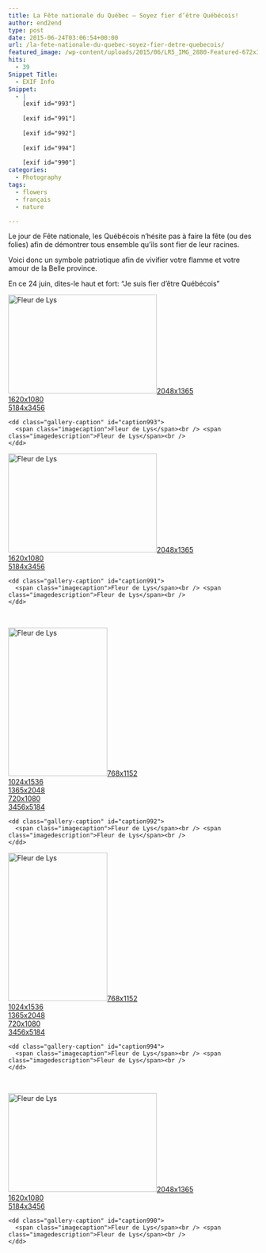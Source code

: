 ```yaml
---
title: La Fête nationale du Québec – Soyez fier d’être Québécois!
author: end2end
type: post
date: 2015-06-24T03:06:54+00:00
url: /la-fete-nationale-du-quebec-soyez-fier-detre-quebecois/
featured_image: /wp-content/uploads/2015/06/LR5_IMG_2880-Featured-672x378.jpg
hits:
  - 39
Snippet Title:
  - EXIF Info
Snippet:
  - |
    [exif id="993"]
    
    [exif id="991"]
    
    [exif id="992"]
    
    [exif id="994"]
    
    [exif id="990"]
categories:
  - Photography
tags:
  - flowers
  - français
  - nature

---
```

<span class="fbPhotoCaptionText">Le jour de Fête nationale, les Québécois n&#8217;hésite pas à faire la fête (ou des folies) afin de démontrer tous ensemble qu&#8217;ils sont fier de leur racines.</span>

<span class="fbPhotoCaptionText">Voici donc un symbole patriotique afin de vivifier votre flamme et votre amour de la Belle province.</span>

En ce 24 juin, dites-le haut et fort: &#8220;Je suis fier d&#8217;être Québécois&#8221;<!--more-->

<div id='gallery-10' class='gallery galleryid-988 gallery-columns-2 gallery-size-medium gallery1'>
  <dl class="gallery-item">
    <dt class="gallery-icon">
      <a href="http://www.end2endzone.com/wp-content/uploads/2015/06/IMG_2843_e2ez-1620x1080.jpg" title="Fleur de Lys" rel="gallery1"><img src="http://www.end2endzone.com/wp-content/uploads/2015/06/IMG_2843_e2ez-300x200.jpg" width="300" height="200" alt="Fleur de Lys" /></a><span><a class="void" href="http://www.end2endzone.com/wp-content/uploads/2015/06/IMG_2843_e2ez.jpg" rel="nolightbox" target="_blank">2048x1365</a><br /><a class="void" href="http://www.end2endzone.com/wp-content/uploads/2015/06/IMG_2843_e2ez-1620x1080.jpg" rel="nolightbox" target="_blank">1620x1080</a><br /><a class="void" href="http://www.end2endzone.com/wp-content/uploads/2015/06/IMG_2843_e2ez.jpg" rel="nolightbox" target="_blank">5184x3456</a></span>
    </dt>
    
    <dd class="gallery-caption" id="caption993">
      <span class="imagecaption">Fleur de Lys</span><br /> <span class="imagedescription">Fleur de Lys</span><br />
    </dd>
  </dl>
  
  <dl class="gallery-item">
    <dt class="gallery-icon">
      <a href="http://www.end2endzone.com/wp-content/uploads/2015/06/IMG_2827_e2ez-1620x1080.jpg" title="Fleur de Lys" rel="gallery1"><img src="http://www.end2endzone.com/wp-content/uploads/2015/06/IMG_2827_e2ez-300x200.jpg" width="300" height="200" alt="Fleur de Lys" /></a><span><a class="void" href="http://www.end2endzone.com/wp-content/uploads/2015/06/IMG_2827_e2ez.jpg" rel="nolightbox" target="_blank">2048x1365</a><br /><a class="void" href="http://www.end2endzone.com/wp-content/uploads/2015/06/IMG_2827_e2ez-1620x1080.jpg" rel="nolightbox" target="_blank">1620x1080</a><br /><a class="void" href="http://www.end2endzone.com/wp-content/uploads/2015/06/IMG_2827_e2ez.jpg" rel="nolightbox" target="_blank">5184x3456</a></span>
    </dt>
    
    <dd class="gallery-caption" id="caption991">
      <span class="imagecaption">Fleur de Lys</span><br /> <span class="imagedescription">Fleur de Lys</span><br />
    </dd>
  </dl>
  
  <br style="clear: both" />
  
  <dl class="gallery-item">
    <dt class="gallery-icon">
      <a href="http://www.end2endzone.com/wp-content/uploads/2015/06/IMG_2834_e2ez-720x1080.jpg" title="Fleur de Lys" rel="gallery1"><img src="http://www.end2endzone.com/wp-content/uploads/2015/06/IMG_2834_e2ez-200x300.jpg" width="200" height="300" alt="Fleur de Lys" /></a><span><a class="void" href="http://www.end2endzone.com/wp-content/uploads/2015/06/IMG_2834_e2ez.jpg" rel="nolightbox" target="_blank">768x1152</a><br /><a class="void" href="http://www.end2endzone.com/wp-content/uploads/2015/06/IMG_2834_e2ez.jpg" rel="nolightbox" target="_blank">1024x1536</a><br /><a class="void" href="http://www.end2endzone.com/wp-content/uploads/2015/06/IMG_2834_e2ez.jpg" rel="nolightbox" target="_blank">1365x2048</a><br /><a class="void" href="http://www.end2endzone.com/wp-content/uploads/2015/06/IMG_2834_e2ez-720x1080.jpg" rel="nolightbox" target="_blank">720x1080</a><br /><a class="void" href="http://www.end2endzone.com/wp-content/uploads/2015/06/IMG_2834_e2ez.jpg" rel="nolightbox" target="_blank">3456x5184</a></span>
    </dt>
    
    <dd class="gallery-caption" id="caption992">
      <span class="imagecaption">Fleur de Lys</span><br /> <span class="imagedescription">Fleur de Lys</span><br />
    </dd>
  </dl>
  
  <dl class="gallery-item">
    <dt class="gallery-icon">
      <a href="http://www.end2endzone.com/wp-content/uploads/2015/06/IMG_2865_e2ez-720x1080.jpg" title="Fleur de Lys" rel="gallery1"><img src="http://www.end2endzone.com/wp-content/uploads/2015/06/IMG_2865_e2ez-200x300.jpg" width="200" height="300" alt="Fleur de Lys" /></a><span><a class="void" href="http://www.end2endzone.com/wp-content/uploads/2015/06/IMG_2865_e2ez.jpg" rel="nolightbox" target="_blank">768x1152</a><br /><a class="void" href="http://www.end2endzone.com/wp-content/uploads/2015/06/IMG_2865_e2ez.jpg" rel="nolightbox" target="_blank">1024x1536</a><br /><a class="void" href="http://www.end2endzone.com/wp-content/uploads/2015/06/IMG_2865_e2ez.jpg" rel="nolightbox" target="_blank">1365x2048</a><br /><a class="void" href="http://www.end2endzone.com/wp-content/uploads/2015/06/IMG_2865_e2ez-720x1080.jpg" rel="nolightbox" target="_blank">720x1080</a><br /><a class="void" href="http://www.end2endzone.com/wp-content/uploads/2015/06/IMG_2865_e2ez.jpg" rel="nolightbox" target="_blank">3456x5184</a></span>
    </dt>
    
    <dd class="gallery-caption" id="caption994">
      <span class="imagecaption">Fleur de Lys</span><br /> <span class="imagedescription">Fleur de Lys</span><br />
    </dd>
  </dl>
  
  <br style="clear: both" />
  
  <dl class="gallery-item">
    <dt class="gallery-icon">
      <a href="http://www.end2endzone.com/wp-content/uploads/2015/06/IMG_2880_e2ez-1620x1080.jpg" title="Fleur de Lys" rel="gallery1"><img src="http://www.end2endzone.com/wp-content/uploads/2015/06/IMG_2880_e2ez-300x200.jpg" width="300" height="200" alt="Fleur de Lys" /></a><span><a class="void" href="http://www.end2endzone.com/wp-content/uploads/2015/06/IMG_2880_e2ez.jpg" rel="nolightbox" target="_blank">2048x1365</a><br /><a class="void" href="http://www.end2endzone.com/wp-content/uploads/2015/06/IMG_2880_e2ez-1620x1080.jpg" rel="nolightbox" target="_blank">1620x1080</a><br /><a class="void" href="http://www.end2endzone.com/wp-content/uploads/2015/06/IMG_2880_e2ez.jpg" rel="nolightbox" target="_blank">5184x3456</a></span>
    </dt>
    
    <dd class="gallery-caption" id="caption990">
      <span class="imagecaption">Fleur de Lys</span><br /> <span class="imagedescription">Fleur de Lys</span><br />
    </dd>
  </dl>
  
  <br style='clear: both' />
</div>